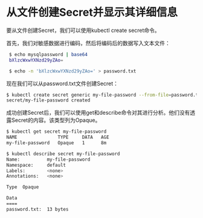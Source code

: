 # 从文件创建Secret并显示其详细信息

 要从文件创建Secret，我们可以使用kubectl create secret命令。

首先，我们对敏感数据进行编码，然后将编码后的数据写入文本文件：

```bash
 $ echo mysqlpassword | base64
 bXlzcWxwYXNzd29yZAo=

 $ echo -n 'bXlzcWxwYXNzd29yZAo=' > password.txt
```

现在我们可以从password.txt文件创建Secret：

```bash
$ kubectl create secret generic my-file-password --from-file=password.txt
secret/my-file-password created
```

成功创建Secret后，我们可以使用get和describe命令对其进行分析。他们没有透露Secret的内容。该类型列为Opaque。

```bash
$ kubectl get secret my-file-password
NAME               TYPE     DATA   AGE 
my-file-password   Opaque   1      8m

$ kubectl describe secret my-file-password
Name:          my-file-password
Namespace:     default
Labels:        <none>
Annotations:   <none>

Type  Opaque

Data
====
password.txt:  13 bytes
```


